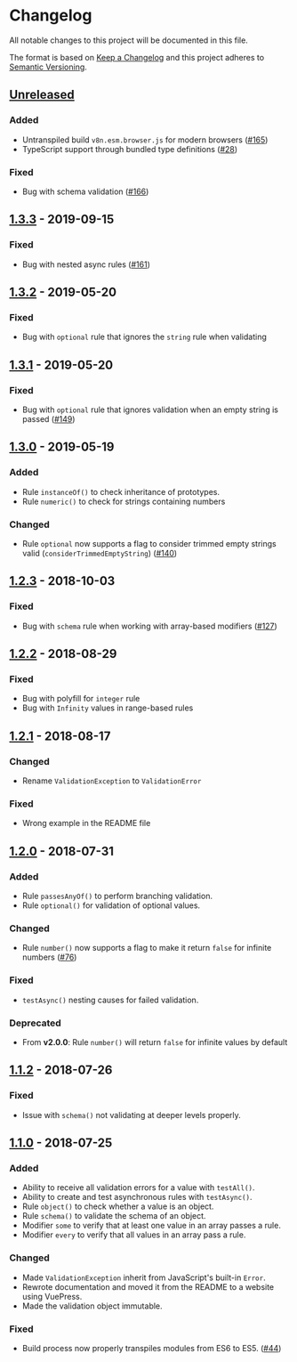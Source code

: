 # Changelog

All notable changes to this project will be documented in this file.

The format is based on [Keep a Changelog](http://keepachangelog.com/en/1.0.0/)
and this project adheres to [Semantic Versioning](http://semver.org/spec/v2.0.0.html).

## [Unreleased]

### Added

- Untranspiled build `v8n.esm.browser.js` for modern browsers ([#165](https://github.com/imbrn/v8n/issues/165))
- TypeScript support through bundled type definitions ([#28](https://github.com/imbrn/v8n/issues/28))

### Fixed

- Bug with schema validation ([#166](https://github.com/imbrn/v8n/pull/166))

## [1.3.3] - 2019-09-15

### Fixed

- Bug with nested async rules ([#161](https://github.com/imbrn/v8n/issues/161))

## [1.3.2] - 2019-05-20

### Fixed

- Bug with `optional` rule that ignores the `string` rule when validating

## [1.3.1] - 2019-05-20

### Fixed

- Bug with `optional` rule that ignores validation when an empty string is passed ([#149](https://github.com/imbrn/v8n/issues/149))

## [1.3.0] - 2019-05-19

### Added

- Rule `instanceOf()` to check inheritance of prototypes.
- Rule `numeric()` to check for strings containing numbers

### Changed

- Rule `optional` now supports a flag to consider trimmed empty strings valid (`considerTrimmedEmptyString`) ([#140](https://github.com/imbrn/v8n/issues/140))

## [1.2.3] - 2018-10-03

### Fixed

- Bug with `schema` rule when working with array-based modifiers ([#127](https://github.com/imbrn/v8n/issues/127))

## [1.2.2] - 2018-08-29

### Fixed

- Bug with polyfill for `integer` rule
- Bug with `Infinity` values in range-based rules

## [1.2.1] - 2018-08-17

### Changed

- Rename `ValidationException` to `ValidationError`

### Fixed

- Wrong example in the README file

## [1.2.0] - 2018-07-31

### Added

- Rule `passesAnyOf()` to perform branching validation.
- Rule `optional()` for validation of optional values.

### Changed

- Rule `number()` now supports a flag to make it return `false` for infinite numbers ([#76](https://github.com/imbrn/v8n/issues/76))

### Fixed

- `testAsync()` nesting causes for failed validation.

### Deprecated

- From **v2.0.0**: Rule `number()` will return `false` for infinite values by default

## [1.1.2] - 2018-07-26

### Fixed

- Issue with `schema()` not validating at deeper levels properly.

## [1.1.0] - 2018-07-25

### Added

- Ability to receive all validation errors for a value with `testAll()`.
- Ability to create and test asynchronous rules with `testAsync()`.
- Rule `object()` to check whether a value is an object.
- Rule `schema()` to validate the schema of an object.
- Modifier `some` to verify that at least one value in an array passes a rule.
- Modifier `every` to verify that all values in an array pass a rule.

### Changed

- Made `ValidationException` inherit from JavaScript's built-in `Error`.
- Rewrote documentation and moved it from the README to a website using VuePress.
- Made the validation object immutable.

### Fixed

- Build process now properly transpiles modules from ES6 to ES5. ([#44](https://github.com/imbrn/v8n/issues/44))

[unreleased]: https://github.com/imbrn/v8n/compare/v1.3.3...HEAD
[1.3.3]: https://github.com/imbrn/v8n/compare/v1.3.2...v1.3.3
[1.3.2]: https://github.com/imbrn/v8n/compare/v1.3.1...v1.3.2
[1.3.1]: https://github.com/imbrn/v8n/compare/v1.3.0...v1.3.1
[1.3.0]: https://github.com/imbrn/v8n/compare/v1.2.3...v1.3.0
[1.2.3]: https://github.com/imbrn/v8n/compare/v1.2.2...v1.2.3
[1.2.2]: https://github.com/imbrn/v8n/compare/v1.2.1...v1.2.2
[1.2.1]: https://github.com/imbrn/v8n/compare/v1.2.0...v1.2.1
[1.2.0]: https://github.com/imbrn/v8n/compare/v1.1.2...v1.2.0
[1.1.2]: https://github.com/imbrn/v8n/compare/v1.1.1...v1.1.2
[1.1.0]: https://github.com/imbrn/v8n/compare/v0.0.1...v1.1.0
